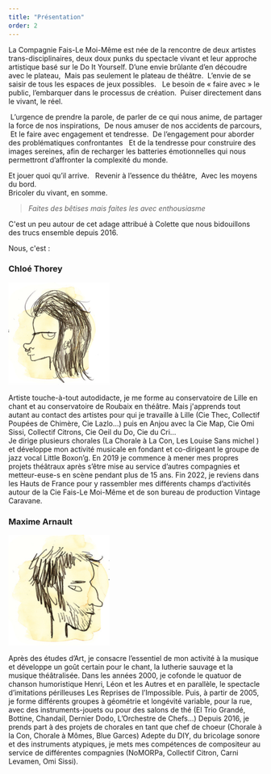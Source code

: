 ```yaml
---
title: "Présentation"
order: 2
---
```

La Compagnie Fais-Le Moi-Même est née de la rencontre de deux artistes trans-disciplinaires, deux doux punks du spectacle vivant et leur approche artistique basé sur le Do It Yourself.
D’une envie brûlante d’en découdre avec le plateau, 
Mais pas seulement le plateau de théâtre. 
L’envie de se saisir de tous les espaces de jeux possibles.  
Le besoin de « faire avec » le public, l’embarquer dans le processus de création.  Puiser directement dans le vivant, le réel. 

 L’urgence de prendre la parole, de parler de ce qui nous anime, de partager la force de nos inspirations, 
De nous amuser de nos accidents de parcours, 
 Et le faire avec engagement et tendresse. 
De l’engagement pour aborder des problématiques confrontantes  
Et de la tendresse pour construire des images sereines, afin de recharger les batteries émotionnelles qui nous permettront d’affronter la complexité du monde.

Et jouer quoi qu’il arrive.  
Revenir à l’essence du théâtre, 
Avec les moyens du bord.   
Bricoler du vivant, en somme.


>*Faites des bêtises mais faites les avec enthousiasme*

C'est un peu autour de cet adage attribué à Colette que nous bidouillons des trucs ensemble depuis 2016.

Nous, c'est : 

### Chloé Thorey

<img src="images/dessin chloe.png" width="200" />


Artiste touche-à-tout autodidacte, je me forme au conservatoire de Lille en chant et au conservatoire de Roubaix en théâtre. Mais j'apprends tout autant au contact des artistes pour qui je travaille à Lille (Cie Thec, Collectif Poupées de Chimère, Cie Lazlo...) puis en Anjou avec la Cie Map, Cie Omi Sissi, Collectif Citrons, Cie Oeil du Do, Cie du Cri…  
Je dirige plusieurs chorales (La Chorale à La Con, Les Louise Sans michel ) et développe mon activité musicale en fondant et co-dirigeant le groupe de jazz vocal Little Boxon’g. 
En 2019 je commence à mener mes propres projets théâtraux après s’être mise au service d’autres compagnies et metteur-euse-s en scène pendant plus de 15 ans. Fin 2022, je reviens dans les Hauts de France pour y rassembler mes différents champs d’activités autour de la Cie Fais-Le Moi-Même et de son bureau de production Vintage Caravane.




### Maxime Arnault

<img src="images/dessin maxime.png" width="200">

Après des études d’Art, je consacre l’essentiel de mon activité à la musique et développe un goût certain pour le chant, la lutherie sauvage et la musique théâtralisée. Dans les années 2000, je cofonde le quatuor de chanson humoristique Henri, Léon et les Autres et en parallèle, le spectacle d’imitations périlleuses Les Reprises de l’Impossible. Puis, à partir de 2005, je forme différents groupes à géométrie et longévité variable, pour la rue, avec des instruments-jouets ou pour des salons de thé (El Trio Grandé, Bottine, Chandail, Dernier Dodo, L’Orchestre de Chefs...)
Depuis 2016, je prends part à des projets de chorales en tant que chef de choeur (Chorale à la Con, Chorale à Mômes, Blue Garces) Adepte du DIY, du bricolage sonore et des instruments atypiques, je mets mes compétences de compositeur au service de différentes compagnies (NoMORPa, Collectif Citron, Carni Levamen, Omi Sissi).